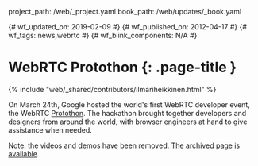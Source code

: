 project_path: /web/_project.yaml
book_path: /web/updates/_book.yaml

{# wf_updated_on: 2019-02-09 #}
{# wf_published_on: 2012-04-17 #}
{# wf_tags: news,webrtc #}
{# wf_blink_components: N/A #}

# WebRTC Protothon {: .page-title }

{% include "web/_shared/contributors/ilmariheikkinen.html" %}


On March 24th, Google hosted the world's first WebRTC developer event, the WebRTC [Protothon](http://protothon.com). The hackathon brought together developers and designers from around the world, with browser engineers at hand to give assistance when needed.

Note: the videos and demos have been removed. [The archived page is available](http://protothon.markupartist.com/events/webrtc/).
